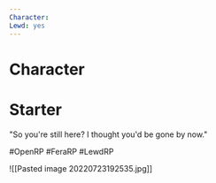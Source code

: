 ```yaml
---
Character: 
Lewd: yes
---
```

# Character


# Starter
"So you're still here? I thought you'd be gone by now."  

#OpenRP #FeraRP #LewdRP 

![[Pasted image 20220723192535.jpg]]